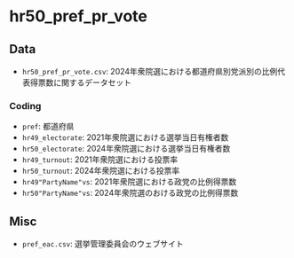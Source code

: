 # hr50_pref_pr_vote

## Data
- `hr50_pref_pr_vote.csv`: 2024年衆院選における都道府県別党派別の比例代表得票数に関するデータセット

### Coding
- `pref`: 都道府県
- `hr49_electorate`: 2021年衆院選における選挙当日有権者数
- `hr50_electorate`: 2024年衆院選における選挙当日有権者数
- `hr49_turnout`: 2021年衆院選における投票率
- `hr50_turnout`: 2024年衆院選における投票率
- `hr49"PartyName"vs`: 2021年衆院選における政党の比例得票数
- `hr50"PartyName"vs`: 2024年衆院選のおける政党の比例得票数

## Misc
- `pref_eac.csv`: 選挙管理委員会のウェブサイト


